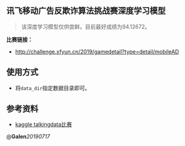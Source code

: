 ## 讯飞移动广告反欺诈算法挑战赛深度学习模型
> 该深度学习模型仅供尝鲜。目前最好成绩为94.12672。

**比赛链接：**
- http://challenge.xfyun.cn/2019/gamedetail?type=detail/mobileAD

## 使用方式
- 将`data_dir`指定数据目录即可。

## 参考资料
- [kaggle talkingdata比赛](https://www.kaggle.com/c/talkingdata-adtracking-fraud-detection)

@**Galen**_20190717_